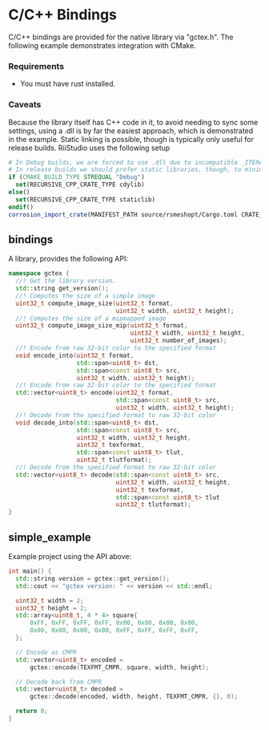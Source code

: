 # C/C++ Bindings

C/C++ bindings are provided for the native library via "gctex.h". The following example demonstrates integration with CMake.

### Requirements
- You must have rust installed.

### Caveats
Because the library itself has C++ code in it, to avoid needing to sync some settings, using a .dll is by far the easiest approach, which is demonstrated in the example. Static linking is possible, though is typically only useful for release builds. RiiStudio uses the following setup
```cmake
# In Debug builds, we are forced to use .dll due to incompatible _ITERATOR_DEBUG_LEVEL values: 0 in cc-rs via Rust and 2 in C++.
# In release builds we should prefer static libraries, though, to minimize failure points during the update process.
if (CMAKE_BUILD_TYPE STREQUAL "Debug")
  set(RECURSIVE_CPP_CRATE_TYPE cdylib)
else()
  set(RECURSIVE_CPP_CRATE_TYPE staticlib)
endif()
corrosion_import_crate(MANIFEST_PATH source/rsmeshopt/Cargo.toml CRATE_TYPES ${RECURSIVE_CPP_CRATE_TYPE} FLAGS --crate-type=${RECURSIVE_CPP_CRATE_TYPE})
```

## bindings
A library, provides the following API:
```cpp
namespace gctex {
  //! Get the library version.
  std::string get_version();
  //! Computes the size of a simple image
  uint32_t compute_image_size(uint32_t format,
                              uint32_t width, uint32_t height);
  //! Computes the size of a mipmapped image
  uint32_t compute_image_size_mip(uint32_t format,
                                  uint32_t width, uint32_t height,
                                  uint32_t number_of_images);
  //! Encode from raw 32-bit color to the specified format
  void encode_into(uint32_t format,
                   std::span<uint8_t> dst,
                   std::span<const uint8_t> src,
				   uint32_t width, uint32_t height);
  //! Encode from raw 32-bit color to the specified format
  std::vector<uint8_t> encode(uint32_t format,
                              std::span<const uint8_t> src,
                              uint32_t width, uint32_t height);
  //! Decode from the specified format to raw 32-bit color
  void decode_into(std::span<uint8_t> dst,
                   std::span<const uint8_t> src,
                   uint32_t width, uint32_t height,
                   uint32_t texformat,
                   std::span<const uint8_t> tlut,
                   uint32_t tlutformat);
  //! Decode from the specified format to raw 32-bit color
  std::vector<uint8_t> decode(std::span<const uint8_t> src,
                              uint32_t width, uint32_t height,
                              uint32_t texformat,
                              std::span<const uint8_t> tlut
                              uint32_t tlutformat);
}
```

## simple_example
Example project using the API above:
```cpp
int main() {
  std::string version = gctex::get_version();
  std::cout << "gctex version: " << version << std::endl;

  uint32_t width = 2;
  uint32_t height = 2;
  std::array<uint8_t, 4 * 4> square{
      0xFF, 0xFF, 0xFF, 0xFF, 0x00, 0x00, 0x00, 0x00,
      0x00, 0x00, 0x00, 0x00, 0xFF, 0xFF, 0xFF, 0xFF,
  };

  // Encode as CMPR
  std::vector<uint8_t> encoded =
      gctex::encode(TEXFMT_CMPR, square, width, height);

  // Decode back from CMPR
  std::vector<uint8_t> decoded =
      gctex::decode(encoded, width, height, TEXFMT_CMPR, {}, 0);

  return 0;
}
```
